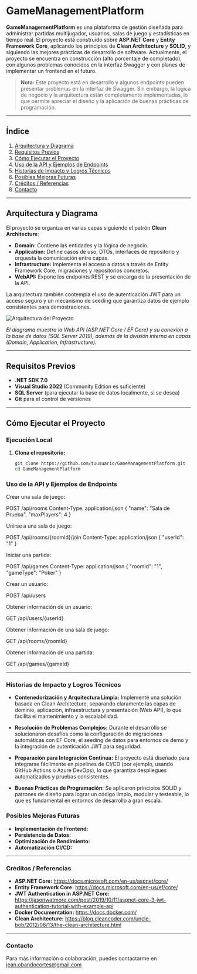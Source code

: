 # GameManagementPlatform

**GameManagementPlatform** es una plataforma de gestión diseñada para administrar partidas multijugador, usuarios, salas de juego y estadísticas en tiempo real. El proyecto está construido sobre **ASP.NET Core** y **Entity Framework Core**, aplicando los principios de **Clean Architecture** y **SOLID**, y siguiendo las mejores prácticas de desarrollo de software. Actualmente, el proyecto se encuentra en construcción (alto porcentaje de completado), con algunos problemas conocidos en la interfaz Swagger y con planes de implementar un frontend en el futuro.

> **Nota:** Este proyecto está en desarrollo y algunos endpoints pueden presentar problemas en la interfaz de Swagger. Sin embargo, la lógica de negocio y la arquitectura están completamente implementadas, lo que permite apreciar el diseño y la aplicación de buenas prácticas de programación.

---

## Índice

1. [Arquitectura y Diagrama](#arquitectura-y-diagrama)
2. [Requisitos Previos](#requisitos-previos)
3. [Cómo Ejecutar el Proyecto](#cómo-ejecutar-el-proyecto)
4. [Uso de la API y Ejemplos de Endpoints](#uso-de-la-api-y-ejemplos-de-endpoints)
5. [Historias de Impacto y Logros Técnicos](#historias-de-impacto-y-logros-técnicos)
6. [Posibles Mejoras Futuras](#posibles-mejoras-futuras)
7. [Créditos / Referencias](#créditos--referencias)
8. [Contacto](#contacto)

---

## Arquitectura y Diagrama

El proyecto se organiza en varias capas siguiendo el patrón **Clean Architecture**:

- **Domain:** Contiene las entidades y la lógica de negocio.  
- **Application:** Define casos de uso, DTOs, interfaces de repositorio y orquesta la comunicación entre capas.  
- **Infrastructure:** Implementa el acceso a datos a través de Entity Framework Core, migraciones y repositorios concretos.  
- **WebAPI:** Expone los endpoints REST y se encarga de la presentación de la API.

La arquitectura también contempla el uso de autenticación JWT para un acceso seguro y un mecanismo de seeding que garantiza datos de ejemplo consistentes para demostraciones.

![Arquitectura del Proyecto](./docs/architecture.png)

*El diagrama muestra la Web API (ASP.NET Core / EF Core) y su conexión a la base de datos (SQL Server 2019), además de la división interna en capas (Domain, Application, Infrastructure).*

---

## Requisitos Previos

- **.NET SDK 7.0**  
- **Visual Studio 2022** (Community Edition es suficiente)  
- **SQL Server** (para ejecutar la base de datos localmente, si se desea)  
- **Git** para el control de versiones

---

## Cómo Ejecutar el Proyecto

### Ejecución Local

1. **Clona el repositorio:**
   ```bash
   git clone https://github.com/tuusuario/GameManagementPlatform.git
   cd GameManagementPlatform

### Uso de la API y Ejemplos de Endpoints

Crear una sala de juego:

POST /api/rooms
Content-Type: application/json
{
  "name": "Sala de Prueba",
  "maxPlayers": 4
}

Unirse a una sala de juego:

POST /api/rooms/{roomId}/join
Content-Type: application/json
{
  "userId": "1"
}

Iniciar una partida:

POST /api/games
Content-Type: application/json
{
  "roomId": "1",
  "gameType": "Poker"
}

Crear un usuario:

POST /api/users

Obtener información de un usuario:

GET /api/users/{userId}

Obtener información de una sala de juego:

GET /api/rooms/{roomId}

Obtener información de una partida:

GET /api/games/{gameId}

---

### Historias de Impacto y Logros Técnicos

- **Contenedorización y Arquitectura Limpia:**
Implementé una solución basada en Clean Architecture, separando claramente las capas de dominio, aplicación, infraestructura y presentación (Web API), lo que facilita el mantenimiento y la escalabilidad.

- **Resolución de Problemas Complejos:**
Durante el desarrollo se solucionaron desafíos como la configuración de migraciones automáticas con EF Core, el seeding de datos para entornos de demo y la integración de autenticación JWT para seguridad.

- **Preparación para Integración Continua:**
El proyecto está diseñado para integrarse fácilmente en pipelines de CI/CD (por ejemplo, usando GitHub Actions o Azure DevOps), lo que garantiza despliegues automatizados y pruebas consistentes.

- **Buenas Prácticas de Programación:**
Se aplicaron principios SOLID y patrones de diseño para lograr un código limpio, modular y testeable, lo que es fundamental en entornos de desarrollo a gran escala.

### Posibles Mejoras Futuras

- **Implementación de Frontend:**
- **Persistencia de Datos:**
- **Optimización de Rendimiento:**
- **Automatización CI/CD:**

---

### Créditos / Referencias

- **ASP.NET Core:** https://docs.microsoft.com/en-us/aspnet/core/
- **Entity Framework Core:** https://docs.microsoft.com/en-us/ef/core/
- **JWT Authentication in ASP.NET Core:** https://jasonwatmore.com/post/2019/10/11/aspnet-core-3-jwt-authentication-tutorial-with-example-api
- **Docker Documentation:** https://docs.docker.com/
- **Clean Architecture:** https://blog.cleancoder.com/uncle-bob/2012/08/13/the-clean-architecture.html

---

### Contacto

Para más información o colaboración, puedes contactarme en jean.obandocortes@gmail.com
